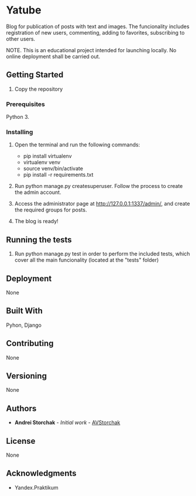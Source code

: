 # Yatube

Blog for publication of posts with text and images. The funcionality includes registration of new users, commenting, adding to favorites, subscribing to other users.

NOTE. This is an educational project intended for launching locally. No online deployment shall be carried out.

## Getting Started

1. Copy the repository

### Prerequisites

Python 3.

### Installing

1. Open the terminal and run the following commands:
    - pip install virtualenv
    - virtualenv venv
    - source venv/bin/activate
    - pip install -r requirements.txt

2. Run python manage.py createsuperuser. Follow the process to create the admin account.

3. Access the administrator page at http://127.0.0.1:1337/admin/, and create the required groups for posts.

4. The blog is ready!

## Running the tests

1. Run python manage.py test in order to perform the included tests, which cover all the main funcionality (located at the "tests" folder)

## Deployment

None

## Built With

Pyhon, Django

## Contributing

None

## Versioning

None

## Authors

* **Andrei Storchak** - *Initial work* - [AVStorchak](https://github.com/AVStorchak/)

## License

None

## Acknowledgments

* Yandex.Praktikum